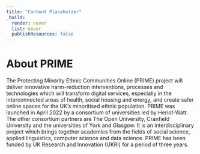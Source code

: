 ```yaml
---
title: "Content Placeholder"
_build:
  render: never
  list: never
  publishResources: false
---
```


# About PRIME

The Protecting Minority Ethnic Communities Online (PRIME) project will deliver innovative harm-reduction interventions,
processes and technologies which will transform digital services, especially in the interconnected areas of health,
social housing and energy, and create safer online spaces for the UK’s minoritised ethnic population. PRIME was launched
in April 2022 by a consortium of universities led by Heriot-Watt. The other consortium partners are The Open University,
Cranfield University and the universities of York and Glasgow. It is an interdisciplinary project which brings together
academics from the fields of social science, applied linguistics, computer science and data science. PRIME has been
funded by UK Research and Innovation (UKRI) for a period of three years.
